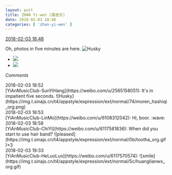 ```yaml
---
layout: post
title: ZHAN Yi-wen (展逸文)
date: 2018-02-03 18:48
categories: [ 'zhan-yi-wen' ]
---
```


<div class="weibo-info">
  <a href="https://weibo.com/6108090526/G1qKQjEyt">2018-02-03 18:48</a>
</div>

Oh, photos in five minutes are here. ![Husky](https://img.t.sinajs.cn/t4/appstyle/expression/ext/normal/74/moren_hashiqi_org.png)

<!-- more -->

<ul class="weibo-pic-list-1">
  <li class="weibo-pic">
    <a href="http://wx2.sinaimg.cn/mw690/006FmVn8ly1fo3g9styzmj31r0340e88.jpg"><img src="http://wx2.sinaimg.cn/thumb150/006FmVn8ly1fo3g9styzmj31r0340e88.jpg"/></a>
  </li>
  <li class="weibo-pic">
    <a href="http://wx1.sinaimg.cn/mw690/006FmVn8ly1fo3ga8jc4gj31r0340b2g.jpg"><img src="http://wx1.sinaimg.cn/thumb150/006FmVn8ly1fo3ga8jc4gj31r0340b2g.jpg"/></a>
  </li>
</ul>

*Comments*

<div class="weibo-info">2018-02-03 18:52</div>
[YiAnMusicClub-SunYiHang](https://weibo.com/u/2565158051): It's in impatient five seconds. ![Husky](https://img.t.sinajs.cn/t4/appstyle/expression/ext/normal/74/moren_hashiqi_org.png)

<div class="weibo-info">2018-02-03 18:53</div>
[YiAnMusicClub-LinMo](https://weibo.com/u/6108312042): Hi, boor. :wave:

<div class="weibo-info">2018-02-03 18:58</div>
[YiAnMusicClub-ChiYi](https://weibo.com/u/6117581836): When did you start to use hair band? ![pleased](https://img.t.sinajs.cn/t4/appstyle/expression/ext/normal/0b/tootha_org.gif)×3

<div class="weibo-info">2018-02-03 19:33</div>
[YiAnMusicClub-HeLuoLuo](https://weibo.com/u/6117570574): ![smile](https://img.t.sinajs.cn/t4/appstyle/expression/ext/normal/5c/huanglianwx_org.gif)
